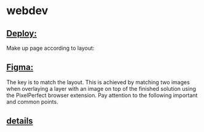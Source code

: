 # webdev
## [Deploy:](https://monkeykingbar-bit-webdev.netlify.app/)

Make up page according to layout:

## [Figma:](https://www.figma.com/file/2Zev0HVCKABbZoAsuWTdcD/webdev_newVersion(19.09)?node-id=1%3A5)

The key is to match the layout. This is achieved by matching two images when overlaying a layer with an image on top of the finished solution using the PixelPerfect browser extension. Pay attention to the following important and common points.

## [details](https://github.com/rolling-scopes-school/tasks/blob/master/tasks/markups/level-1/webdev/webdev-ru.md)
